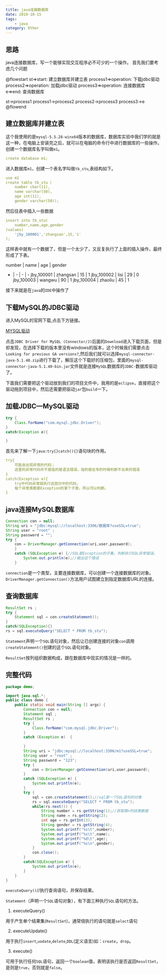 ```yaml
---
title: java连接数据库
date: 2019-10-15
tags: 
    - java
category: Other
---
```

## 思路

java连接数据库，写一个能够实现交互程序必不可少的一个操作。
首先我们要考虑几个问题

@flowstart
st=>start: 建立数据库并建立表
process1=>operation: 下载jdbc驱动
process2=>operation: 加载jdbc驱动
process3=>operation: 连接数据库
e=>end: 查询数据库

st->process1
process1->process2
process2->process3
process3->e
@flowend

## 建立数据库并建立表

这个我使用的是`mysql-5.5.28-winx64`版本的数据库，数据库实验中我们学的就是这一种，在电脑上安装完之后，就可以在电脑的命令行中进行数据库的一些操作。
创建一个数据库名字叫做`m1`。

```yaml
create database m1;
```

进入数据库`m1`，创建一个表名字叫做`tb_stu`,表结构如下。

```yaml
use m1
create table tb_stu（
    number char(11),
    name varchar(50),
    age int(11),
    gender varchar(50));
```

然后往表中插入一些数据

```yaml
insert into tb_stu(
    number,name,age,gender
)values(
    'jby_100001','zhangsan',15,'1'
);
```

这样表中就有一个数据了，但是一个太少了，又反复执行了上面的插入操作，最终形成了下表。

number | name | age | gender
- | - | - | -
jby_100001 | zhangsan | 15 | 1
jby_100002 | lisi | 29 | 0
jby_100003 | wangwu | 90 | 1
jby_100004 | zhaoliu | 45 | 1

接下来就是在`java`的`IDE`中操作了

## 下载MySQL的JDBC驱动

进入MySQL的官网下载,点击下方链接。

[MYSQL驱动](https://www.mysql.com/products/connector/)

点击`JDBC Driver for MySQL (Connector/J)`后面的`Download`进入下载页面，但是却发现，在选择下载的版本里没有windows的版本，这个时候我们需要点击`Looking for previous GA versions?`,然后我们就可以选择`mysql-connector-java-5.1.48.zip`进行下载了，解压这个下载好的压缩包，里面的`mysql-connector-java-5.1.40-bin.jar`文件就是连接`MySQL`数据库的`JDBC-`数据库驱动了。

下面我们需要把这个驱动放到我们的项目文件中，我用的是`eclipse`，直接把这个驱动拖到项目中，然后还需要把驱动`jar`包`build`一下。

## 加载JDBC—MySQL驱动

```java
try {
    Class.forName("com.mysql.jdbc.Driver");
}
catch(Exception e){

}
```

首先来了解一下`java:try{}catch(){}`语句块的作用。

```yaml
try{
    可能会出现异常的代码；
    这里的异常代码并不是指的是语法错误，指的是在写的时候判断不出来的错误
}
catch(Exception e){
    try中代码异常就执行这部分中的代码，
    每个异常类都是Exception的某个子类，所以可以判断。
}
```

## java连接MySQL数据库

```java
Connection con = null;
String uri = "jdbc:mysql://localhost:3306/数据库?useSSL=true";
String user = "root" ;
String password = "";
try {
	con = DriverManager.getConnection(uri,user,password);
	}
	catch (SQLException e) {//SQL是Exception的子集，判断执行SQL异常错误。
		System.out.println(e);//输出这个错误
	}
```

`connection`是一个类型，主要连接数据库，可以创建一个连接数据库的对象。`DriverManager.getConnection()`方法用户试图建立到指定数据库URL的连接。

## 查询数据库

```java
ResultSet rs ;
try {
    Statement sql = con.createStatement();
}
catch(SQLException){}
rs = sql.executeQuery("SELECT * FROM tb_stu");
```

`Statement`声明一个`SQL`语句对象，然后让已创建连接的对象`con`调用`createStatement()`创建的这个`SQL`语句对象。

`ResultSet`按列组织数据构成，跟在数据库中现实的情况是一样的。

## 完整代码

```java
package demo;

import java.sql.*;
public class demo {
	public static void main(String [] args) {
		Connection con = null;
		Statement sql ;
		ResultSet rs ;
		try {
			Class.forName("com.mysql.jdbc.Driver");
		}
		catch (Exception e)  {
			
		}
		String uri = "jdbc:mysql://localhost:3306/m1?useSSL=true";
		String user = "root" ;
		String password = "123";
		try {
			con = DriverManager.getConnection(uri,user,password);
		}
		catch (SQLException e) {
			System.out.println(e);
		}
		try {
			sql = con.createStatement();//sql是一个SQL语句的对象
			rs = sql.executeQuery("SELECT * FROM tb_stu");
			while(rs.next()) {
				String number = rs.getString(1);//获取第n列结果数据
				String name = rs.getString(2);
				int age = rs.getInt(3);
				String gender = rs.getString(4);
				System.out.printf("%s\t",number);
				System.out.printf("%s\t",name);
				System.out.printf("%d\t",age);
				System.out.printf("%s\n",gender);
			}
			con.close();
		}
		catch(SQLException e) {
			System.out.println(e);
		}
	}
}
```

`executeQuery()`//执行查询语句，并保存结果。

`Statement`（声明一个`SQL`语句对象），有下面三种执行`SQL`语句的方法。

1. executeQuery()

用于产生单个结果集(`ResultSet`)，通常倍执行的语句就是`select`语句

2. executeUpdate()

用于执行`insert`,`uodate`,`delete`,`DDL`(定义语言)如：`create`，`drop`。

3. execute()

可用于执行任何`SQL`语句，返回一个`boolean`值，表明该执行是否返回`ResultSet`，是则是`true`，否则就是`false`。